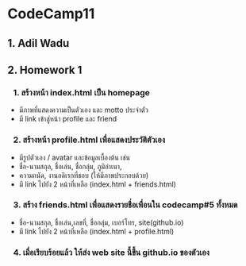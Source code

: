 # CodeCamp11

## 1. Adil Wadu

## 2. Homework 1

### &nbsp;&nbsp; 1. สร้างหน้า index.html เป็น homepage

- มีภาพที่แสดงความเป็นตัวเอง และ motto ประจำตัว
- มี link เข้าสู่หน้า profile และ friend

### &nbsp;&nbsp; 2. สร้างหน้า profile.html เพื่อแสดงประวัติตัวเอง

- มีรูปตัวเอง / avatar และข้อมูลเบื้องต้น เช่น
- ชื่อ-นามสกุล,​ ชื่อเล่น, ชื่อกลุ่ม,​ ภูมิลำเนา,
- ความถนัด, งานอดิเรกที่ชอบ (ให้มีภาพประกอบด้วย)
- มี link ไปยัง 2 หน้าที่เหลือ (index.html + friends.html)

### &nbsp;&nbsp; 3. สร้าง friends.html เพื่อแสดงรายชื่อเพื่อนใน codecamp#5 ทั้งหมด

- ชื่อ-นามสกุล,​ ชื่อเล่น,เลขที่, ชื่อกลุ่ม,​ เบอร์โทร, site(github.io)
- มี link ไปยัง 2 หน้าที่เหลือ (index.html + profile.html)

### &nbsp;&nbsp; 4. เมื่อเรียบร้อยแล้ว ให้ส่ง web site นี้ขึ้น github.io ของตัวเอง
